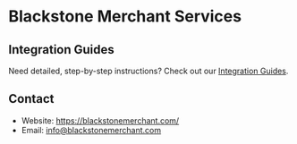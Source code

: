 # Blackstone Merchant Services

## Integration Guides

Need detailed, step-by-step instructions? Check out our [Integration Guides](https://blackstonemerchant.github.io/integration-guides).

## Contact

- Website: <https://blackstonemerchant.com/>
- Email: <info@blackstonemerchant.com>
